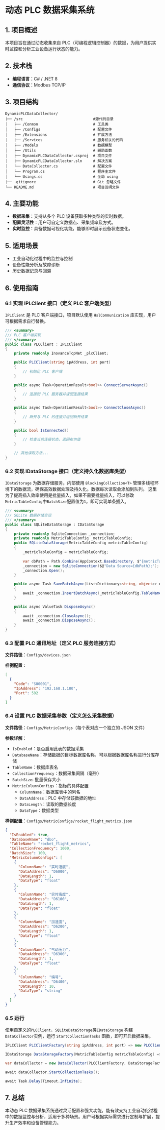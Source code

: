 # 动态 PLC 数据采集系统

## 1. 项目概述

本项目旨在通过动态收集来自 PLC（可编程逻辑控制器）的数据，为用户提供实时监控和分析工业设备运行状态的能力。

## 2. 技术栈

- **编程语言**：C# / .NET 8
- **通信协议**：Modbus TCP/IP

## 3. 项目结构
```
DynamicPLCDataCollector/
├── /src                                #源代码目录
│   ├── /Conmon                         # 工具类
│   ├── /Configs                        # 配置文件
│   ├── /Extensions                     # 扩展方法
│   ├── /Services                       # 服务相关的代码
│   ├── /Models                         # 数据模型
│   ├── /Utils                          # 辅助函数
│   ├── DynamicPLCDataCollector.csproj  # 项目文件
│   ├── DynamicPLCDataCollector.sln     # 解决方案
│   └── DataCollector.cs                # 配置文件
│   └── Program.cs                      # 程序主文件
│   └── Usings.cs                       # 全局 using
├── .gitignore                          # Git 忽略文件
└── README.md                           # 项目说明文件
```

## 4. 主要功能

- **数据采集**：支持从多个 PLC 设备获取多种类型的实时数据。
- **配置灵活性**：用户可自定义数据点、采集频率及方式。
- **实时监控**：具备数据可视化功能，能够即时展示设备状态变化。

## 5. 适用场景

- 工业自动化过程中的监控与控制
- 设备性能分析及故障诊断
- 历史数据记录与回溯

## 6. 使用指南

### 6.1 实现 IPLClient 接口（定义 PLC 客户端类型）

`IPLClient` 是 PLC 客户端接口，项目默认使用 `HslCommunication` 库实现，用户可根据需求自行替换。

```C#
/// <summary>
/// PLC 客户端实现
/// </summary>
public class PLCClient : IPLCClient
{
    private readonly InovanceTcpNet _plcClient;

    public PLCClient(string ipAddress, int port)
    {
        // 初始化 PLC 客户端
    }

    public async Task<OperationResult<bool>> ConnectServerAsync()
    {
        // 连接到 PLC 服务器并返回连接结果
    }

    public async Task<OperationResult<bool>> ConnectCloseAsync()
    {
        // 断开与 PLC 的连接并返回断开结果
    }

    public bool IsConnected()
    {
        // 检查当前连接状态，返回布尔值
    }

    // 其他读取方法...
}
```

### 6.2 实现 IDataStorage 接口（定义持久化数据库类型）

`IDataStorage` 为数据存储服务，内部使用 `BlockingCollection<T>` 管理多线程环境下的数据流，确保高效数据处理及持久化。数据每次读取会添加到队列。
这里为了提高插入效率使用是批量插入，如果不需要批量插入，可以修改`MetricTableConfig`中`BatchSize`配置值为`1`，即可实现单条插入。

```C#
/// <summary>
/// SQLite 数据存储实现
/// </summary>
public class SQLiteDataStorage : IDataStorage
{
    private readonly SqliteConnection _connection;
    private readonly MetricTableConfig _metricTableConfig;
    public SQLiteDataStorage(MetricTableConfig metricTableConfig)
    {
        _metricTableConfig = metricTableConfig;
        
        var dbPath = Path.Combine(AppContext.BaseDirectory, $"{metricTableConfig.DatabaseName}.sqlite"); 
        _connection = new SqliteConnection($@"Data Source={dbPath};");
        _connection.Open();
    }

    public async Task SaveBatchAsync(List<Dictionary<string, object>> data)
    {
        await _connection.InsertBatchAsync(_metricTableConfig.TableName, data);
    }

    public async ValueTask DisposeAsync()
    {
        await _connection.CloseAsync();
        await _connection.DisposeAsync();
    }
}
```

### 6.3 配置 PLC 通讯地址（定义 PLC 服务连接方式）

**文件路径**：`Configs/devices.json`

**样例配置**：

```json
[
  {
    "Code": "S00001",
    "IpAddress": "192.168.1.100",
    "Port": 502
  }
]
```

### 6.4 设置 PLC 数据采集参数（定义怎么采集数据）

**文件路径**：`Configs/MetricConfigs`（每个表对应一个独立的 JSON 文件）

**参数详解**：

- `IsEnabled`：是否启用此表的数据采集
- `DatabaseName`：存储数据的目标数据库名称，可以根据数据库名称进行分库存储
- `TableName`：数据库表名
- `CollectionFrequency`：数据采集间隔（毫秒）
- `BatchSize`: 批量保存大小
- `MetricColumnConfigs`：指标的具体配置
  - `ColumnName`：数据库表中的列名
  - `DataAddress`：PLC 中存储该数据的地址
  - `DataLength`：读取的数据长度
  - `DataType`：数据类型

**样例配置**：`Configs/MetricConfigs/rocket_flight_metrics.json`

```json
{
  "IsEnabled": true,
  "DatabaseName": "dbo",
  "TableName": "rocket_flight_metrics",
  "CollectionFrequency": 1000,
  "BatchSize": 100,
  "MetricColumnConfigs": [
    {
      "ColumnName": "实时速度",
      "DataAddress": "D6000",
      "DataLength": 1,
      "DataType": "float"
    },
    {
      "ColumnName": "实时高度",
      "DataAddress": "D6100",
      "DataLength": 1,
      "DataType": "float"
    },
    {
      "ColumnName": "加速度",
      "DataAddress": "D6200",
      "DataLength": 1,
      "DataType": "float"
    },
    {
      "ColumnName": "气动压力",
      "DataAddress": "D6300",
      "DataLength": 1,
      "DataType": "float"
    },
    {
      "ColumnName": "编号",
      "DataAddress": "D6400",
      "DataLength": 10,
      "DataType": "string"
    }
  ]
}
```

### 6.5 运行
使用自定义的`PLCClient`，`SQLiteDataStorage`类`IDataStorage` 构建 `DataCollector`实例，运行 `StartCollectionTasks` 函数，即可开启数据采集。
```C#
IPLCClient PLCClientFactory(string ipAddress, int port) => new PLCClient(ipAddress, port);

IDataStorage DataStorageFactory(MetricTableConfig metricTableConfig) => new SQLiteDataStorage(metricTableConfig);

var dataCollector = new DataCollector(PLCClientFactory, DataStorageFactory);

await dataCollector.StartCollectionTasks();

await Task.Delay(Timeout.Infinite);
```

## 7. 总结

本动态 PLC 数据采集系统通过灵活配置和强大功能，能有效支持工业自动化过程中的数据监控与分析，适用于多种场景。用户可根据实际需求进行定制与扩展，提升生产效率和设备管理能力。
